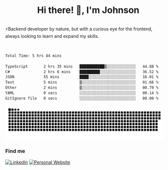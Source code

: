<div id="user-content-toc">
  <ul align="center">
    <summary><h1 style="display: inline-block">Hi there! 👋, I'm Johnson</h1></summary>
  </ul>
</div>

⚡Backend developer by nature, but with a curious eye for the frontend, always looking to learn and expand my skills.

<br>


<!--START_SECTION:waka-->

```txt
Total Time: 5 hrs 44 mins

TypeScript       2 hrs 35 mins   ███████████▒░░░░░░░░░░░░░   44.88 %
C#               2 hrs 6 mins    █████████░░░░░░░░░░░░░░░░   36.52 %
JSON             55 mins         ████░░░░░░░░░░░░░░░░░░░░░   16.01 %
Text             5 mins          ▒░░░░░░░░░░░░░░░░░░░░░░░░   01.66 %
Other            2 mins          ▒░░░░░░░░░░░░░░░░░░░░░░░░   00.79 %
YAML             0 secs          ░░░░░░░░░░░░░░░░░░░░░░░░░   00.14 %
GitIgnore file   0 secs          ░░░░░░░░░░░░░░░░░░░░░░░░░   00.00 %
```

<!--END_SECTION:waka-->

<picture>
  <source  srcset="https://github.com/joshwambere/joshwambere/blob/output/github-contribution-grid-snake-dark.svg?palette=github-dark">
  <source  srcset="https://github.com/joshwambere/joshwambere/blob/output/github-contribution-grid-snake.svg">
  <img alt="github contribution grid snake animation" src="https://github.com/joshwambere/joshwambere/blob/output/github-contribution-grid-snake.svg">
</picture>

### Find me
<a href="https://www.linkedin.com/in/dusabe-johnson" target="_blank"><img src="https://img.shields.io/badge/LinkedIn-%230077B5.svg?&style=flat&logo=linkedin&logoColor=white" alt="LinkedIn"></a>
‎‎ [![Personal Website](https://img.shields.io/badge/visit-Johnsonis.me-blue)](https://johnsonis.me/)
